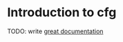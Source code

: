 # Introduction to cfg

TODO: write [great documentation](http://jacobian.org/writing/what-to-write/)
